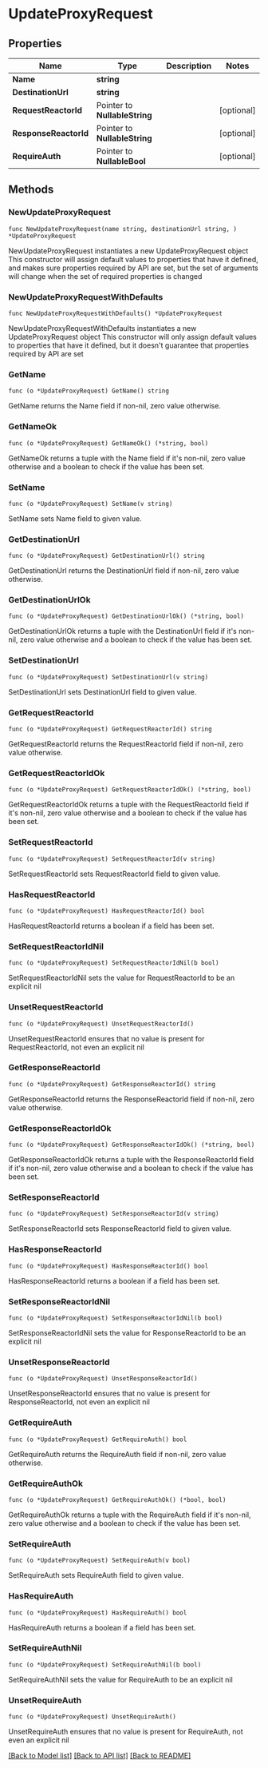 # UpdateProxyRequest

## Properties

Name | Type | Description | Notes
------------ | ------------- | ------------- | -------------
**Name** | **string** |  | 
**DestinationUrl** | **string** |  | 
**RequestReactorId** | Pointer to **NullableString** |  | [optional] 
**ResponseReactorId** | Pointer to **NullableString** |  | [optional] 
**RequireAuth** | Pointer to **NullableBool** |  | [optional] 

## Methods

### NewUpdateProxyRequest

`func NewUpdateProxyRequest(name string, destinationUrl string, ) *UpdateProxyRequest`

NewUpdateProxyRequest instantiates a new UpdateProxyRequest object
This constructor will assign default values to properties that have it defined,
and makes sure properties required by API are set, but the set of arguments
will change when the set of required properties is changed

### NewUpdateProxyRequestWithDefaults

`func NewUpdateProxyRequestWithDefaults() *UpdateProxyRequest`

NewUpdateProxyRequestWithDefaults instantiates a new UpdateProxyRequest object
This constructor will only assign default values to properties that have it defined,
but it doesn't guarantee that properties required by API are set

### GetName

`func (o *UpdateProxyRequest) GetName() string`

GetName returns the Name field if non-nil, zero value otherwise.

### GetNameOk

`func (o *UpdateProxyRequest) GetNameOk() (*string, bool)`

GetNameOk returns a tuple with the Name field if it's non-nil, zero value otherwise
and a boolean to check if the value has been set.

### SetName

`func (o *UpdateProxyRequest) SetName(v string)`

SetName sets Name field to given value.


### GetDestinationUrl

`func (o *UpdateProxyRequest) GetDestinationUrl() string`

GetDestinationUrl returns the DestinationUrl field if non-nil, zero value otherwise.

### GetDestinationUrlOk

`func (o *UpdateProxyRequest) GetDestinationUrlOk() (*string, bool)`

GetDestinationUrlOk returns a tuple with the DestinationUrl field if it's non-nil, zero value otherwise
and a boolean to check if the value has been set.

### SetDestinationUrl

`func (o *UpdateProxyRequest) SetDestinationUrl(v string)`

SetDestinationUrl sets DestinationUrl field to given value.


### GetRequestReactorId

`func (o *UpdateProxyRequest) GetRequestReactorId() string`

GetRequestReactorId returns the RequestReactorId field if non-nil, zero value otherwise.

### GetRequestReactorIdOk

`func (o *UpdateProxyRequest) GetRequestReactorIdOk() (*string, bool)`

GetRequestReactorIdOk returns a tuple with the RequestReactorId field if it's non-nil, zero value otherwise
and a boolean to check if the value has been set.

### SetRequestReactorId

`func (o *UpdateProxyRequest) SetRequestReactorId(v string)`

SetRequestReactorId sets RequestReactorId field to given value.

### HasRequestReactorId

`func (o *UpdateProxyRequest) HasRequestReactorId() bool`

HasRequestReactorId returns a boolean if a field has been set.

### SetRequestReactorIdNil

`func (o *UpdateProxyRequest) SetRequestReactorIdNil(b bool)`

 SetRequestReactorIdNil sets the value for RequestReactorId to be an explicit nil

### UnsetRequestReactorId
`func (o *UpdateProxyRequest) UnsetRequestReactorId()`

UnsetRequestReactorId ensures that no value is present for RequestReactorId, not even an explicit nil
### GetResponseReactorId

`func (o *UpdateProxyRequest) GetResponseReactorId() string`

GetResponseReactorId returns the ResponseReactorId field if non-nil, zero value otherwise.

### GetResponseReactorIdOk

`func (o *UpdateProxyRequest) GetResponseReactorIdOk() (*string, bool)`

GetResponseReactorIdOk returns a tuple with the ResponseReactorId field if it's non-nil, zero value otherwise
and a boolean to check if the value has been set.

### SetResponseReactorId

`func (o *UpdateProxyRequest) SetResponseReactorId(v string)`

SetResponseReactorId sets ResponseReactorId field to given value.

### HasResponseReactorId

`func (o *UpdateProxyRequest) HasResponseReactorId() bool`

HasResponseReactorId returns a boolean if a field has been set.

### SetResponseReactorIdNil

`func (o *UpdateProxyRequest) SetResponseReactorIdNil(b bool)`

 SetResponseReactorIdNil sets the value for ResponseReactorId to be an explicit nil

### UnsetResponseReactorId
`func (o *UpdateProxyRequest) UnsetResponseReactorId()`

UnsetResponseReactorId ensures that no value is present for ResponseReactorId, not even an explicit nil
### GetRequireAuth

`func (o *UpdateProxyRequest) GetRequireAuth() bool`

GetRequireAuth returns the RequireAuth field if non-nil, zero value otherwise.

### GetRequireAuthOk

`func (o *UpdateProxyRequest) GetRequireAuthOk() (*bool, bool)`

GetRequireAuthOk returns a tuple with the RequireAuth field if it's non-nil, zero value otherwise
and a boolean to check if the value has been set.

### SetRequireAuth

`func (o *UpdateProxyRequest) SetRequireAuth(v bool)`

SetRequireAuth sets RequireAuth field to given value.

### HasRequireAuth

`func (o *UpdateProxyRequest) HasRequireAuth() bool`

HasRequireAuth returns a boolean if a field has been set.

### SetRequireAuthNil

`func (o *UpdateProxyRequest) SetRequireAuthNil(b bool)`

 SetRequireAuthNil sets the value for RequireAuth to be an explicit nil

### UnsetRequireAuth
`func (o *UpdateProxyRequest) UnsetRequireAuth()`

UnsetRequireAuth ensures that no value is present for RequireAuth, not even an explicit nil

[[Back to Model list]](../README.md#documentation-for-models) [[Back to API list]](../README.md#documentation-for-api-endpoints) [[Back to README]](../README.md)


